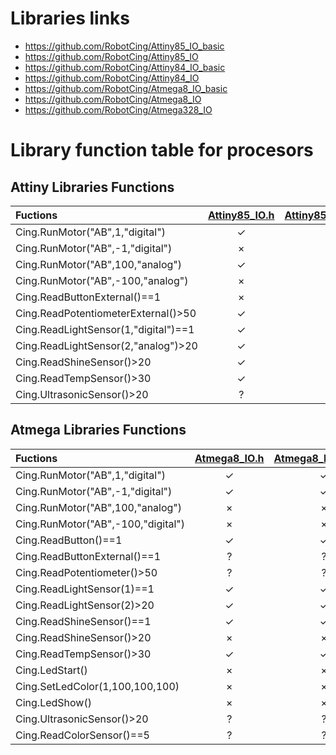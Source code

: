 # Libraries links

* https://github.com/RobotCing/Attiny85_IO_basic
* https://github.com/RobotCing/Attiny85_IO
* https://github.com/RobotCing/Attiny84_IO_basic
* https://github.com/RobotCing/Attiny84_IO
* https://github.com/RobotCing/Atmega8_IO_basic
* https://github.com/RobotCing/Atmega8_IO
* https://github.com/RobotCing/Atmega328_IO

# Library function table for procesors

## Attiny Libraries Functions

| Fuctions | [Attiny85_IO.h](https://goo.gl/e7SNYL) | [Attiny85_IO_basic.h](https://goo.gl/mPpM7q) | [Attiny84_IO.h](https://goo.gl/XXbVaZ) | [Attiny84_IO_basic.h](https://goo.gl/QJ4H8T) | [Attiny13_IO_basic.h]() |
|:----- | :-----: | :-----: | :-----: | :-----: | :-----: |
| Cing.RunMotor("AB",1,"digital") | ✓ | ✓ | ✓ | ✓ | ✓ |
| Cing.RunMotor("AB",-1,"digital") | × | ×  | ✓ | ✓ | × |
| Cing.RunMotor("AB",100,"analog") | ✓ | ✓ | ✓ | ✓ | ✓ |
| Cing.RunMotor("AB",-100,"analog") | × | ×  | ✓ | ✓ | × |
| Cing.ReadButtonExternal()==1 | × | × | ✓ | ✓ | × |
| Cing.ReadPotentiometerExternal()>50 | ✓ | ✓ | ✓ | ✓ | ✓ |
| Cing.ReadLightSensor(1,"digital")==1 | ✓ | ✓ | ✓ | ✓ | ✓ |
| Cing.ReadLightSensor(2,"analog")>20 | ✓ | ✓ | ✓ | ✓ | ✓ |
| Cing.ReadShineSensor()>20 | ✓ | ✓ | ✓ | ✓ | ✓ |
| Cing.ReadTempSensor()>30 | ✓ | × | ✓ | × | × |
| Cing.UltrasonicSensor()>20 | ? | ? | ? | ? | ? |

## Atmega Libraries Functions

| Fuctions | [Atmega8_IO.h](https://goo.gl/BfjU1t) | [Atmega8_IO_basic.h](https://goo.gl/PLgGDv) | [Atmega328_IO.h]() | [Atmega32u4_IO.h]() |
|:----- | :-----: | :-----: | :-----: | :-----: |
| Cing.RunMotor("AB",1,"digital") | ✓ | ✓ | ✓ | ✓ |
| Cing.RunMotor("AB",-1,"digital") | ✓ | ✓ | ✓ | ✓ |
| Cing.RunMotor("AB",100,"analog") | × | × | × | × |
| Cing.RunMotor("AB",-100,"digital") | × | × | × | × |
| Cing.ReadButton()==1 | ✓ | ✓ | ✓ | ✓ | ✓ |
| Cing.ReadButtonExternal()==1 | ? | ? | ? | ? |
| Cing.ReadPotentiometer()>50 | ? | ? | ? | ? |
| Cing.ReadLightSensor(1)==1 | ✓ | ✓ | ✓ | ✓ |
| Cing.ReadLightSensor(2)>20 | ✓ | ✓ | ✓ | ✓ |
| Cing.ReadShineSensor()==1 | ✓ | ✓ | ✓ | ✓ |
| Cing.ReadShineSensor()>20 | × | × | × | × |
| Cing.ReadTempSensor()>30 | ✓ | ✓ | ✓ | ✓ |
|Cing.LedStart()| × | × | ✓ | ✓ |
|Cing.SetLedColor(1,100,100,100)| × | × | ✓ | ✓ |
|Cing.LedShow()| × | × | ✓ | ✓ |
| Cing.UltrasonicSensor()>20 | ? | ? | ? | ? |
| Cing.ReadColorSensor()==5 | ? | ? | ? | ? |
